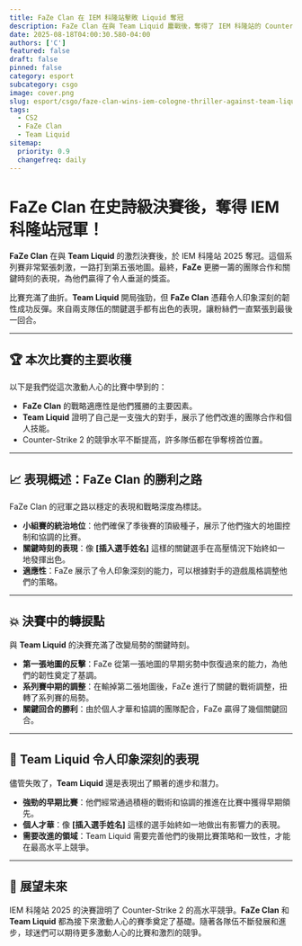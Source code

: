 ```yaml
---
title: FaZe Clan 在 IEM 科隆站擊敗 Liquid 奪冠
description: FaZe Clan 在與 Team Liquid 鏖戰後，奪得了 IEM 科隆站的 Counter-Strike 2 冠軍。
date: 2025-08-18T04:00:30.580-04:00
authors: ['C']
featured: false
draft: false
pinned: false
category: esport
subcategory: csgo
image: cover.png
slug: esport/csgo/faze-clan-wins-iem-cologne-thriller-against-team-liquid
tags:
  - CS2
  - FaZe Clan
  - Team Liquid
sitemap:
  priority: 0.9
  changefreq: daily
---
```


# **FaZe Clan 在史詩級決賽後，奪得 IEM 科隆站冠軍！**

**FaZe Clan** 在與 **Team Liquid** 的激烈決賽後，於 IEM 科隆站 2025 奪冠。這個系列賽非常緊張刺激，一路打到第五張地圖。最終，**FaZe** 更勝一籌的團隊合作和關鍵時刻的表現，為他們贏得了令人垂涎的獎盃。

比賽充滿了曲折。**Team Liquid** 開局強勁，但 **FaZe Clan** 憑藉令人印象深刻的韌性成功反彈。來自兩支隊伍的關鍵選手都有出色的表現，讓粉絲們一直緊張到最後一回合。

---

## 🏆 本次比賽的主要收穫

以下是我們從這次激動人心的比賽中學到的：

-   **FaZe Clan** 的戰略適應性是他們獲勝的主要因素。
-   **Team Liquid** 證明了自己是一支強大的對手，展示了他們改進的團隊合作和個人技能。
-   Counter-Strike 2 的競爭水平不斷提高，許多隊伍都在爭奪榜首位置。

---

## 📈 表現概述：FaZe Clan 的勝利之路

FaZe Clan 的冠軍之路以穩定的表現和戰略深度為標誌。

-   **小組賽的統治地位**：他們確保了季後賽的頂級種子，展示了他們強大的地圖控制和協調的比賽。
-   **關鍵時刻的表現**：像 **[插入選手姓名]** 這樣的關鍵選手在高壓情況下始終如一地發揮出色。
-   **適應性**：FaZe 展示了令人印象深刻的能力，可以根據對手的遊戲風格調整他們的策略。

---

## 💥 決賽中的轉捩點

與 **Team Liquid** 的決賽充滿了改變局勢的關鍵時刻。

-   **第一張地圖的反擊**：FaZe 從第一張地圖的早期劣勢中恢復過來的能力，為他們的韌性奠定了基調。
-   **系列賽中期的調整**：在輸掉第二張地圖後，FaZe 進行了關鍵的戰術調整，扭轉了系列賽的局勢。
-   **關鍵回合的勝利**：由於個人才華和協調的團隊配合，FaZe 贏得了幾個關鍵回合。

---

## 💪 Team Liquid 令人印象深刻的表現

儘管失敗了，**Team Liquid** 還是表現出了顯著的進步和潛力。

-   **強勁的早期比賽**：他們經常通過積極的戰術和協調的推進在比賽中獲得早期領先。
-   **個人才華**：像 **[插入選手姓名]** 這樣的選手始終如一地做出有影響力的表現。
-   **需要改進的領域**：Team Liquid 需要完善他們的後期比賽策略和一致性，才能在最高水平上競爭。

---

## 🎉 展望未來

IEM 科隆站 2025 的決賽證明了 Counter-Strike 2 的高水平競爭。**FaZe Clan** 和 **Team Liquid** 都為接下來激動人心的賽季奠定了基礎。隨著各隊伍不斷發展和進步，球迷們可以期待更多激動人心的比賽和激烈的競爭。
